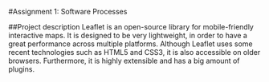 #Assignment 1: Software Processes

##Project description
Leaflet is an open-source library for mobile-friendly interactive maps. It is designed to be very lightweight, in order to have a great performance across multiple platforms. Although Leaflet uses some recent technologies such as HTML5 and CSS3, it is also accessible on older browsers. Furthermore, it is highly extensible and has a big amount of plugins.
